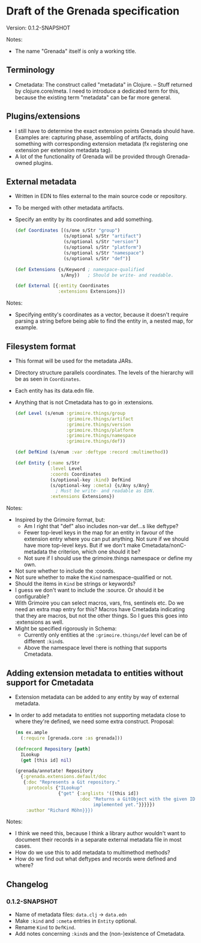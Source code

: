 # Draft of the Grenada specification

Version: 0.1.2-SNAPSHOT

Notes:

 - The name "Grenada" itself is only a working title.

## Terminology

 - Cmetadata: The construct called "metadata" in Clojure. – Stuff returned by
   clojure.core/meta. I need to introduce a dedicated term for this, because
   the existing term "metadata" can be far more general.

## Plugins/extensions

 - I still have to determine the exact extension points Grenada should have.
   Examples are: capturing phase, assembling of artifacts, doing something with
   corresponding extension metadata (fx registering one extension per extension
   metadata tag).
 - A lot of the functionality of Grenada will be provided through Grenada-owned
   plugins.

## External metadata

 - Written in EDN to files external to the main source code or repository.
 - To be merged with other metadata artifacts.
 - Specify an entity by its coordinates and add something.

   ```clojure
   (def Coordinates [(s/one s/Str "group")
                     (s/optional s/Str "artifact")
                     (s/optional s/Str "version")
                     (s/optional s/Str "platform")
                     (s/optional s/Str "namespace")
                     (s/optional s/Str "def")]

   (def Extensions {s/Keyword ; namespace-qualified
                    s/Any})   ; Should be write- and readable.

   (def External [{:entity Coordinates
                   :extensions Extensions}])
   ```

Notes:

 - Specifying entity's coordinates as a vector, because it doesn't require
   parsing a string before being able to find the entity in, a nested map, for
   example.

## Filesystem format

 - This format will be used for the metadata JARs.
 - Directory structure parallels coordinates. The levels of the hierarchy will
   be as seen in `Coordinates`.
 - Each entity has its data.edn file.
 - Anything that is not Cmetadata has to go in :extensions.

   ```clojure
   (def Level (s/enum :grimoire.things/group
                      :grimoire.things/artifact
                      :grimoire.things/version
                      :grimoire.things/platform
                      :grimoire.things/namespace
                      :grimoire.things/def))

   (def DefKind (s/enum :var :deftype :record :multimethod))

   (def Entity {:name s/Str
                :level Level
                :coords Coordinates
                (s/optional-key :kind) DefKind
                (s/optional-key :cmeta) {s/Any s/Any}
                  ; Must be write- and readable as EDN.
                :extensions Extensions})
    ```

Notes:

 - Inspired by the Grimoire format, but:
    - Am I right that "def" also includes non-var def…s like deftype?
    - Fewer top-level keys in the map for an entity in favour of the extension
      entry where you can put anything. Not sure if we should have more
      top-level keys. But if we don't make Cmetadata/nonC-metadata the
      criterion, which one should it be?
    - Not sure if I should use the grimoire.things namespace or define my own.
 - Not sure whether to include the :coords.
 - Not sure whether to make the `Kind` namespace-qualified or not.
 - Should the items in `Kind` be strings or keywords?
 - I guess we don't want to include the :source. Or should it be configurable?
 - With Grimoire you can select macros, vars, fns, sentinels etc. Do we need an
   extra map entry for this? Macros have Cmetadata indicating that they are
   macros, but not the other things. So I gues this goes into :extensions as
   well.
 - Might be specified rigorously in Schema:
    - Currently only entities at the `:grimoire.things/def` level can be of
      different `:kind`s.
    - Above the namespace level there is nothing that supports Cmetadata.

## Adding extension metadata to entities without support for Cmetadata

 - Extension metadata can be added to any entity by way of external metadata.
 - In order to add metadata to entities not supporting metadata close to where
   they're defined, we need some extra construct. Proposal:

   ```clojure
   (ns ex.ample
     (:require [grenada.core :as grenada]))

   (defrecord Repository [path]
     ILookup
     (get [this id] nil)

   (grenada/annotate! Repository
     {:grenada.extensions.default/doc
      {:doc "Represents a Git repository."
       :protocols {"ILookup"
                   {"get" {:arglists '([this id])
                           :doc "Returns a GitObject with the given ID. Not
                                implemented yet."}}}}})
       :author "Richard Möhn}}})
   ```

Notes:

 - I think we need this, because I think a library author wouldn't want to
   document their records in a separate external metadata file in most cases.
 - How do we use this to add metadata to multimethod methods?
 - How do we find out what deftypes and records were defined and where?


## Changelog

### 0.1.2-SNAPSHOT

 - Name of metadata files: `data.clj` → `data.edn`
 - Make `:kind` and `:cmeta` entries in `Entity` optional.
 - Rename `Kind` to `DefKind`.
 - Add notes concerning `:kind`s and the (non-)existence of Cmetadata.

